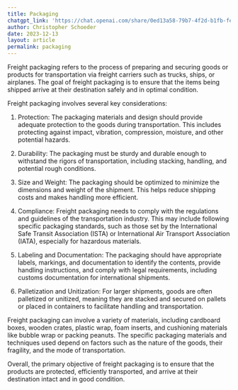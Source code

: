 ```yaml
---
title: Packaging
chatgpt_link: 'https://chat.openai.com/share/0ed13a58-79b7-4f2d-b1fb-fe8434ec217a'
author: Christopher Schoeder
date: 2023-12-13
layout: article
permalink: packaging
---
```


Freight packaging refers to the process of preparing and securing goods or products for transportation via freight carriers such as trucks, ships, or airplanes. The goal of freight packaging is to ensure that the items being shipped arrive at their destination safely and in optimal condition.

Freight packaging involves several key considerations:

1. Protection: The packaging materials and design should provide adequate protection to the goods during transportation. This includes protecting against impact, vibration, compression, moisture, and other potential hazards.

2. Durability: The packaging must be sturdy and durable enough to withstand the rigors of transportation, including stacking, handling, and potential rough conditions.

3. Size and Weight: The packaging should be optimized to minimize the dimensions and weight of the shipment. This helps reduce shipping costs and makes handling more efficient.

4. Compliance: Freight packaging needs to comply with the regulations and guidelines of the transportation industry. This may include following specific packaging standards, such as those set by the International Safe Transit Association (ISTA) or International Air Transport Association (IATA), especially for hazardous materials.

5. Labeling and Documentation: The packaging should have appropriate labels, markings, and documentation to identify the contents, provide handling instructions, and comply with legal requirements, including customs documentation for international shipments.

6. Palletization and Unitization: For larger shipments, goods are often palletized or unitized, meaning they are stacked and secured on pallets or placed in containers to facilitate handling and transportation.

Freight packaging can involve a variety of materials, including cardboard boxes, wooden crates, plastic wrap, foam inserts, and cushioning materials like bubble wrap or packing peanuts. The specific packaging materials and techniques used depend on factors such as the nature of the goods, their fragility, and the mode of transportation.

Overall, the primary objective of freight packaging is to ensure that the products are protected, efficiently transported, and arrive at their destination intact and in good condition.
